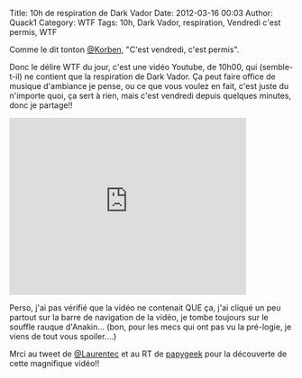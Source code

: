 Title: 10h de respiration de Dark Vador
Date: 2012-03-16 00:03
Author: Quack1
Category: WTF
Tags: 10h, Dark Vador, respiration, Vendredi c'est permis, WTF

Comme le dit tonton [@Korben][], "C'est vendredi, c'est permis".

Donc le délire WTF du jour, c'est une vidéo Youtube, de 10h00, qui
(semble-t-il) ne contient que la respiration de Dark Vador. Ça peut
faire office de musique d'ambiance je pense, ou ce que vous voulez en
fait, c'est juste du n'importe quoi, ça sert à rien, mais c'est vendredi
depuis quelques minutes, donc je partage!!

<iframe width="420" height="315" src="http://www.youtube.com/embed/Bc1Zc4qsTQk" frameborder="0" allowfullscreen></iframe>

Perso, j'ai pas vérifié que la vidéo ne contenait QUE ça, j'ai cliqué un
peu partout sur la barre de navigation de la vidéo, je tombe toujours
sur le souffle rauque d'Anakin... (bon, pour les mecs qui ont pas vu la
pré-logie, je viens de tout vous spoiler....)

Mrci au tweet de [@Laurentec][] et au RT de [papygeek][] pour la
découverte de cette magnifique vidéo!!

  [@Korben]: http://twitter.com/korben "http://twitter.com/#!/korben"
  [@Laurentec]: https://twitter.com/#!/Laurentec/status/180409138810068993
    "https://twitter.com/#!/Laurentec/status/180409138810068993"
  [papygeek]: https://twitter.com/#!/papygeek
    "https://twitter.com/#!/papygeek"
